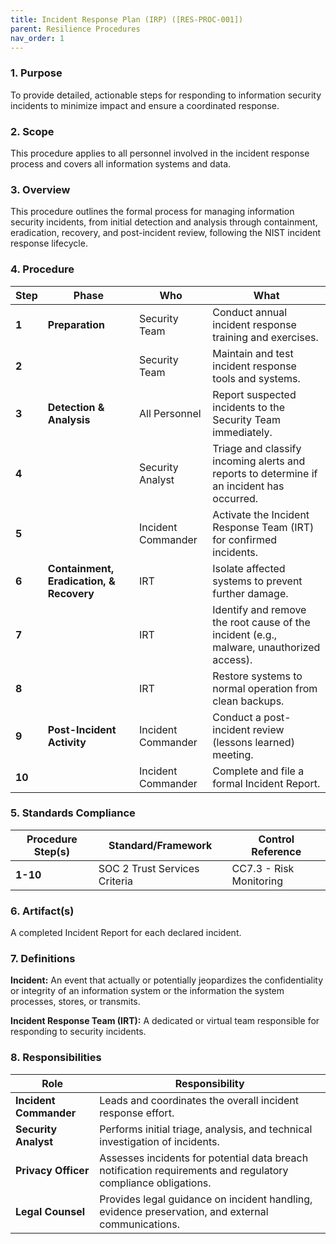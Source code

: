 ```yaml
---
title: Incident Response Plan (IRP) ([RES-PROC-001])
parent: Resilience Procedures
nav_order: 1
---
```

### 1. Purpose

To provide detailed, actionable steps for responding to information security incidents to minimize impact and ensure a coordinated response.

### 2. Scope

This procedure applies to all personnel involved in the incident response process and covers all information systems and data.

### 3. Overview

This procedure outlines the formal process for managing information security incidents, from initial detection and analysis through containment, eradication, recovery, and post-incident review, following the NIST incident response lifecycle.

### 4. Procedure

| **Step** | **Phase** | **Who** | **What** |
| --- | --- | --- | --- |
| **1** | **Preparation** | Security Team | Conduct annual incident response training and exercises. |
| **2** | | Security Team | Maintain and test incident response tools and systems. |
| **3** | **Detection & Analysis** | All Personnel | Report suspected incidents to the Security Team immediately. |
| **4** | | Security Analyst | Triage and classify incoming alerts and reports to determine if an incident has occurred. |
| **5** | | Incident Commander | Activate the Incident Response Team (IRT) for confirmed incidents. |
| **6** | **Containment, Eradication, & Recovery** | IRT | Isolate affected systems to prevent further damage. |
| **7** | | IRT | Identify and remove the root cause of the incident (e.g., malware, unauthorized access). |
| **8** | | IRT | Restore systems to normal operation from clean backups. |
| **9** | **Post-Incident Activity** | Incident Commander | Conduct a post-incident review (lessons learned) meeting. |
| **10** | | Incident Commander | Complete and file a formal Incident Report. |

### 5. Standards Compliance

| **Procedure Step(s)** | **Standard/Framework** | **Control Reference** |
| --- | --- | --- |
| **1-10** | SOC 2 Trust Services Criteria | CC7.3 - Risk Monitoring |

### 6. Artifact(s)

A completed Incident Report for each declared incident.

### 7. Definitions

**Incident:** An event that actually or potentially jeopardizes the confidentiality or integrity of an information system or the information the system processes, stores, or transmits.

**Incident Response Team (IRT):** A dedicated or virtual team responsible for responding to security incidents.

### 8. Responsibilities

| **Role** | **Responsibility** |
| --- | --- |
| **Incident Commander** | Leads and coordinates the overall incident response effort. |
| **Security Analyst** | Performs initial triage, analysis, and technical investigation of incidents. |
| **Privacy Officer** | Assesses incidents for potential data breach notification requirements and regulatory compliance obligations. |
| **Legal Counsel** | Provides legal guidance on incident handling, evidence preservation, and external communications. |
